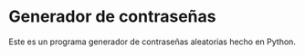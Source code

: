# Generador de contraseñas

Este es un programa generador de contraseñas aleatorias hecho en Python.
